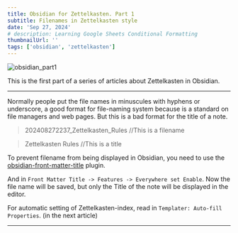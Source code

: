 ```yaml
---
title: Obsidian for Zettelkasten. Part 1
subtitle: Filenames in Zettelkasten style
date: 'Sep 27, 2024'
# description: Learning Google Sheets Conditional Formatting
thumbnailUrl: ''
tags: ['obsidian', 'zettelkasten']
---
```

<base target="_blank">

![obsidian_part1][obsidian_part1]

This is the first part of a series of articles about Zettelkasten in Obsidian.

***

Normally people put the file names in minuscules with hyphens or underscore, a good format for file-naming system because is a standard on file managers and web pages. But this is a bad format for the title of a note.

>202408272237_Zettelkasten_Rules //This is a filename

>Zettelkasten Rules //This is a title

To prevent filename from being displayed in Obsidian, you need to use the [obsidian-front-matter-title](https://github.com/Snezhig/obsidian-front-matter-title) plugin.

And in `Front Matter Title -> Features -> Everywhere set Enable`. Now the file name will be saved, but only the Title of the note will be displayed in the editor.

For automatic setting of Zettelkasten-index, read in `Templater: Auto-fill Properties`. (in the next article)

***

[obsidian_part1]: /images/202409271404_Obsidian_for_Zettelkasten.png "obsidian_part1"